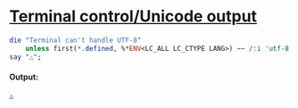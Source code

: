 [1]: https://rosettacode.org/wiki/Terminal_control/Unicode_output

# [Terminal control/Unicode output][1]



```perl
die "Terminal can't handle UTF-8"
    unless first(*.defined, %*ENV<LC_ALL LC_CTYPE LANG>) ~~ /:i 'utf-8'/;
say "△";
```

#### Output:
```
△
```
